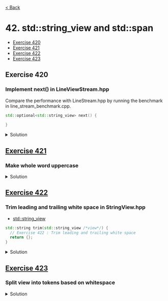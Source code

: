 [< Back](README.md)

# 42. std::string_view and std::span

* [Exercise 420](#exercise-420)
* [Exercise 421](#exercise-421)
* [Exercise 422](#exercise-422)
* [Exercise 423](#exercise-423)

## Exercise 420

### Implement next() in LineViewStream.hpp

Compare the performance with LineStream.hpp by running the benchmark in
line_stream_benchmark.cpp.

```cpp
std::optional<std::string_view> next() {
    
}
```

<details>
   <summary>Solution</summary>

```cpp
  std::optional<std::string_view> next() {
    std::size_t pos = view.find('\n');
    if (pos == std::string::npos)
      return {};

    auto line = view.substr(0, pos);
    view.remove_prefix(pos + 1);
    return { line };
  }
```

</details>

## [Exercise 421][1]

### Make whole word uppercase

<details>
   <summary>Solution</summary>

```cpp
std::string to_upper(std::string_view word) {
  std::string ret;
  ret.resize(word.size());
  std::transform(word.begin(), word.end(), ret.begin(), ::toupper);
  return ret;
}
```

</details>

## [Exercise 422][1]

### Trim leading and trailing white space in StringView.hpp

* [std::string_view][2]

```cpp
std::string trim(std::string_view /*view*/) {
  // Exercise 422 : Trim leading and trailing white space
  return {};
}
```

<details>
   <summary>Solution</summary>

```cpp
std::string trim(std::string_view view) {
  auto start_it = std::find_if_not(view.begin(), view.end(), ::isspace);
  auto end_it = std::find_if_not(view.rbegin(), view.rend(), ::isspace);
  return std::string{ start_it, end_it.base() };
}
```

</details>

## [Exercise 423][1]

### Split view into tokens based on whitespace

<details>
   <summary>Solution</summary>

```cpp
std::vector<std::string> split(std::string_view view) {
  std::vector<std::string> tokens;

  auto start = view.begin();
  const auto stop = view.end();

  while (start < stop) {
    auto start_word = std::find_if_not(start, stop, ::isspace);
    auto end_word = std::find_if(start_word, stop, ::isspace);
    auto dist = std::distance(start_word, end_word);
    tokens.emplace_back(start_word, dist);
    start = end_word;
  }

  return tokens;
}
```

</details>

[1]: 42_exercises.cpp
[2]: https://en.cppreference.com/w/cpp/string/basic_string_view/basic_string_view
